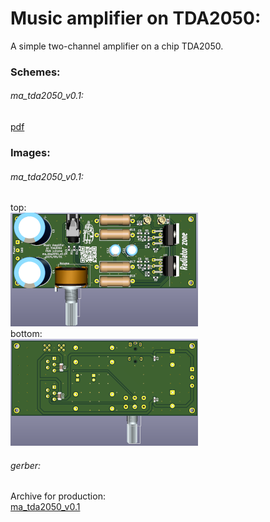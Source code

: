 # Music amplifier on TDA2050:  
A simple two-channel amplifier on a chip TDA2050.  


### Schemes:  
###### ma_tda2050_v0.1:  
[pdf](docs/ma_tda2050_v0.1.pdf)  

### Images:  
###### ma_tda2050_v0.1:  
top:  
[![ma_tda2050_v0.1_top](images/3d_top_preview.png)](images/3d_top.png)  
bottom:  
[![ma_tda2050_v0.1_bottom](images/3d_bottom_preview.png)](images/3d_bottom.png)  

###### gerber:  
Archive for production:  
[ma_tda2050_v0.1](https://github.com/piro-s/ma_tda2050/raw/main/gerber/ma_tda2050_v0.1.zip)  